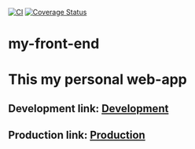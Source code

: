 [![CI](https://github.com/Abdulkeza/my-front-end/actions/workflows/github-actions-demo.yml/badge.svg)](https://github.com/Abdulkeza/my-front-end/actions/workflows/github-actions-demo.yml)
[![Coverage Status](https://coveralls.io/repos/github/Abdulkeza/my-front-end/badge.svg?branch=Setup-continuous-integration)](https://coveralls.io/github/Abdulkeza/my-front-end?branch=develop)

# my-front-end

# This my personal web-app

## Development link: [Development](https://keza-code-dev.herokuapp.com/)

## Production link: [Production](https://keza-code.herokuapp.com/)
